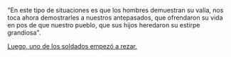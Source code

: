 
"En este tipo de situaciones es que los hombres demuestran su valía,
nos toca ahora demostrarles a nuestros antepasados, que ofrendaron su vida
en pos de que nuestro pueblo, que sus hijos heredaron su estirpe grandiosa".

[Luego, uno de los soldados empezó a rezar.](../rezando/rezando.md)


